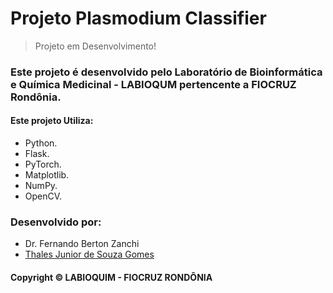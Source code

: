# Projeto Plasmodium Classifier

> Projeto em Desenvolvimento!

### Este projeto é desenvolvido pelo Laboratório de Bioinformática e Química Medicinal - LABIOQUM pertencente a FIOCRUZ Rondônia. 

#### Este projeto Utiliza:

- Python.
- Flask.
- PyTorch.
- Matplotlib.
- NumPy.
- OpenCV.

### Desenvolvido por:
- Dr. Fernando Berton Zanchi
- [Thales Junior de Souza Gomes](https://github.com/ThalesGomesJr)
#### Copyright © LABIOQUIM - FIOCRUZ RONDÔNIA

